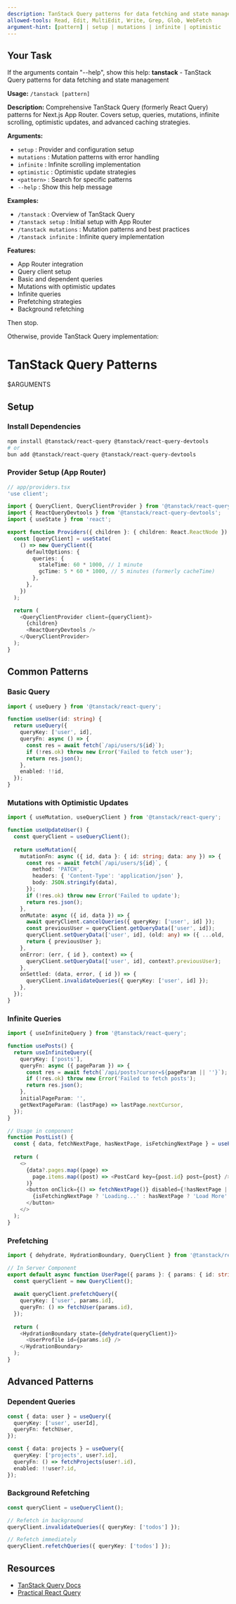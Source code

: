 ```yaml
---
description: TanStack Query patterns for data fetching and state management
allowed-tools: Read, Edit, MultiEdit, Write, Grep, Glob, WebFetch
argument-hint: [pattern] | setup | mutations | infinite | optimistic
---
```


## Your Task

If the arguments contain "--help", show this help:
**tanstack** - TanStack Query patterns for data fetching and state management

**Usage:** `/tanstack [pattern]`

**Description:**
Comprehensive TanStack Query (formerly React Query) patterns for Next.js App Router. Covers setup, queries, mutations, infinite scrolling, optimistic updates, and advanced caching strategies.

**Arguments:**
- `setup`      : Provider and configuration setup
- `mutations`  : Mutation patterns with error handling
- `infinite`   : Infinite scrolling implementation
- `optimistic` : Optimistic update strategies
- `<pattern>`  : Search for specific patterns
- `--help`     : Show this help message

**Examples:**
- `/tanstack`           : Overview of TanStack Query
- `/tanstack setup`     : Initial setup with App Router
- `/tanstack mutations` : Mutation patterns and best practices
- `/tanstack infinite`  : Infinite query implementation

**Features:**
- App Router integration
- Query client setup
- Basic and dependent queries
- Mutations with optimistic updates
- Infinite queries
- Prefetching strategies
- Background refetching

Then stop.

Otherwise, provide TanStack Query implementation:

# TanStack Query Patterns

$ARGUMENTS

## Setup

### Install Dependencies
```bash
npm install @tanstack/react-query @tanstack/react-query-devtools
# or
bun add @tanstack/react-query @tanstack/react-query-devtools
```

### Provider Setup (App Router)
```typescript
// app/providers.tsx
'use client';

import { QueryClient, QueryClientProvider } from '@tanstack/react-query';
import { ReactQueryDevtools } from '@tanstack/react-query-devtools';
import { useState } from 'react';

export function Providers({ children }: { children: React.ReactNode }) {
  const [queryClient] = useState(
    () => new QueryClient({
      defaultOptions: {
        queries: {
          staleTime: 60 * 1000, // 1 minute
          gcTime: 5 * 60 * 1000, // 5 minutes (formerly cacheTime)
        },
      },
    })
  );

  return (
    <QueryClientProvider client={queryClient}>
      {children}
      <ReactQueryDevtools />
    </QueryClientProvider>
  );
}
```

## Common Patterns

### Basic Query
```typescript
import { useQuery } from '@tanstack/react-query';

function useUser(id: string) {
  return useQuery({
    queryKey: ['user', id],
    queryFn: async () => {
      const res = await fetch(`/api/users/${id}`);
      if (!res.ok) throw new Error('Failed to fetch user');
      return res.json();
    },
    enabled: !!id,
  });
}
```

### Mutations with Optimistic Updates
```typescript
import { useMutation, useQueryClient } from '@tanstack/react-query';

function useUpdateUser() {
  const queryClient = useQueryClient();
  
  return useMutation({
    mutationFn: async ({ id, data }: { id: string; data: any }) => {
      const res = await fetch(`/api/users/${id}`, {
        method: 'PATCH',
        headers: { 'Content-Type': 'application/json' },
        body: JSON.stringify(data),
      });
      if (!res.ok) throw new Error('Failed to update');
      return res.json();
    },
    onMutate: async ({ id, data }) => {
      await queryClient.cancelQueries({ queryKey: ['user', id] });
      const previousUser = queryClient.getQueryData(['user', id]);
      queryClient.setQueryData(['user', id], (old: any) => ({ ...old, ...data }));
      return { previousUser };
    },
    onError: (err, { id }, context) => {
      queryClient.setQueryData(['user', id], context?.previousUser);
    },
    onSettled: (data, error, { id }) => {
      queryClient.invalidateQueries({ queryKey: ['user', id] });
    },
  });
}
```

### Infinite Queries
```typescript
import { useInfiniteQuery } from '@tanstack/react-query';

function usePosts() {
  return useInfiniteQuery({
    queryKey: ['posts'],
    queryFn: async ({ pageParam }) => {
      const res = await fetch(`/api/posts?cursor=${pageParam || ''}`);
      if (!res.ok) throw new Error('Failed to fetch posts');
      return res.json();
    },
    initialPageParam: '',
    getNextPageParam: (lastPage) => lastPage.nextCursor,
  });
}

// Usage in component
function PostList() {
  const { data, fetchNextPage, hasNextPage, isFetchingNextPage } = usePosts();
  
  return (
    <>
      {data?.pages.map((page) => 
        page.items.map((post) => <PostCard key={post.id} post={post} />)
      )}
      <button onClick={() => fetchNextPage()} disabled={!hasNextPage || isFetchingNextPage}>
        {isFetchingNextPage ? 'Loading...' : hasNextPage ? 'Load More' : 'No more posts'}
      </button>
    </>
  );
}
```

### Prefetching
```typescript
import { dehydrate, HydrationBoundary, QueryClient } from '@tanstack/react-query';

// In Server Component
export default async function UserPage({ params }: { params: { id: string } }) {
  const queryClient = new QueryClient();
  
  await queryClient.prefetchQuery({
    queryKey: ['user', params.id],
    queryFn: () => fetchUser(params.id),
  });
  
  return (
    <HydrationBoundary state={dehydrate(queryClient)}>
      <UserProfile id={params.id} />
    </HydrationBoundary>
  );
}
```

## Advanced Patterns

### Dependent Queries
```typescript
const { data: user } = useQuery({
  queryKey: ['user', userId],
  queryFn: fetchUser,
});

const { data: projects } = useQuery({
  queryKey: ['projects', user?.id],
  queryFn: () => fetchProjects(user!.id),
  enabled: !!user?.id,
});
```

### Background Refetching
```typescript
const queryClient = useQueryClient();

// Refetch in background
queryClient.invalidateQueries({ queryKey: ['todos'] });

// Refetch immediately
queryClient.refetchQueries({ queryKey: ['todos'] });
```

## Resources

- [TanStack Query Docs](https://tanstack.com/query/latest)
- [Practical React Query](https://tkdodo.eu/blog/practical-react-query)